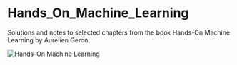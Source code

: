 # Hands_On_Machine_Learning
Solutions and notes to selected chapters from the book Hands-On Machine Learning by Aurelien Geron. 

![Hands-On Machine Learning](https://pictures.abebooks.com/isbn/9781492032649-us.jpg)
